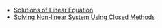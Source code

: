 - [Solutions of Linear Equation](./Solutions%20of%20Linear%20Equation.html)
- [Solving Non-linear System Using Closed Methods](./Solving%20Non-linear%20System%20Using%20Closed%20Methods.html)

